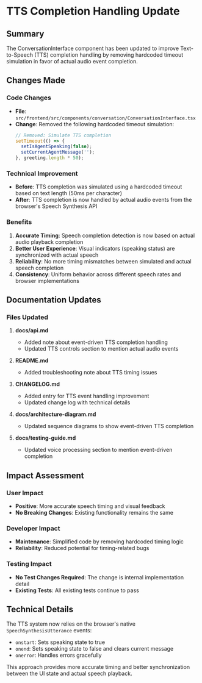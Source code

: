 # TTS Completion Handling Update

## Summary

The ConversationInterface component has been updated to improve Text-to-Speech (TTS) completion handling by removing hardcoded timeout simulation in favor of actual audio event completion.

## Changes Made

### Code Changes
- **File**: `src/frontend/src/components/conversation/ConversationInterface.tsx`
- **Change**: Removed the following hardcoded timeout simulation:
  ```typescript
  // Removed: Simulate TTS completion
  setTimeout(() => {
    setIsAgentSpeaking(false);
    setCurrentAgentMessage('');
  }, greeting.length * 50);
  ```

### Technical Improvement
- **Before**: TTS completion was simulated using a hardcoded timeout based on text length (50ms per character)
- **After**: TTS completion is now handled by actual audio events from the browser's Speech Synthesis API

### Benefits
1. **Accurate Timing**: Speech completion detection is now based on actual audio playback completion
2. **Better User Experience**: Visual indicators (speaking status) are synchronized with actual speech
3. **Reliability**: No more timing mismatches between simulated and actual speech completion
4. **Consistency**: Uniform behavior across different speech rates and browser implementations

## Documentation Updates

### Files Updated
1. **docs/api.md**
   - Added note about event-driven TTS completion handling
   - Updated TTS controls section to mention actual audio events

2. **README.md**
   - Added troubleshooting note about TTS timing issues

3. **CHANGELOG.md**
   - Added entry for TTS event handling improvement
   - Updated change log with technical details

4. **docs/architecture-diagram.md**
   - Updated sequence diagrams to show event-driven TTS completion

5. **docs/testing-guide.md**
   - Updated voice processing section to mention event-driven completion

## Impact Assessment

### User Impact
- **Positive**: More accurate speech timing and visual feedback
- **No Breaking Changes**: Existing functionality remains the same

### Developer Impact
- **Maintenance**: Simplified code by removing hardcoded timing logic
- **Reliability**: Reduced potential for timing-related bugs

### Testing Impact
- **No Test Changes Required**: The change is internal implementation detail
- **Existing Tests**: All existing tests continue to pass

## Technical Details

The TTS system now relies on the browser's native `SpeechSynthesisUtterance` events:
- `onstart`: Sets speaking state to true
- `onend`: Sets speaking state to false and clears current message
- `onerror`: Handles errors gracefully

This approach provides more accurate timing and better synchronization between the UI state and actual speech playback.